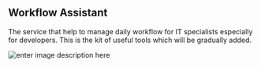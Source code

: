 ## Workflow Assistant
The service that help to manage daily workflow for IT specialists especially for developers. This is the kit of useful tools which will be gradually added.

![enter image description here](https://my-stocks.s3.eu-west-1.amazonaws.com/Screenshot%202023-09-03%20at%2022.23.36.png?response-content-disposition=inline&X-Amz-Security-Token=IQoJb3JpZ2luX2VjEFsaCmV1LW5vcnRoLTEiSDBGAiEA/w4EvA2xhihqhO5gPzqVAvyPNpsPfN3S3/eIAd5XflACIQCSigKA7FMLVch5ACXINX4m4aKmEqbX7P21oYfP3bbeCSroAgg1EAQaDDMzNDIzMzMzMDkwMiIMeGrsCvGM%2bO8w1%2bijKsUCn08YWwSqhCEt/DrsOB4yuk0YtiK38mGJGUw76dnqUF/jL231uHhX4Jz07TebvzsmVROR/xORXk%2bABhTsGLYT3akMRL1S1/G0zG1vx3hwL8xL3YPVOJDnyO2qLTzDp3msh3c2nGOIXx%2bScBpdfUJrLqWANA2q0tloro7KEgA9kh0Ee7wA2B0M7rX1HDz/jmOONZAMdUM2U9WpkhIH3oeXAIn1JDFaN/Zv01tyCnBxY2Qy66vDIcXXjBgeB5C6Di%2b8LgfJxpLTUDQvEv3UklZgjbvBPEJ%2b0TfEjl0X8EzSvDW8wn1rkvEjIb0xcONkA%2bCB%2bbLl8J8C5mFvor8Z6II%2bG3nx0RxwEzbTxInDSCMpKobbX3EgNd8IvUk8JP1ps7nfoJLZwlwQse1uRnZMo22cFZVHYSU9/DVSfgF6e6vY5OOoN/UmgjCfu9OnBjqyArW2KzTb3S2KNhH3hbAQFvhis7f2NGYWQvzViRNPGwZ9chSjj4%2b3N1HNqRVkrO3BvmOseIzk6IGycBpGjcSTvrcLn0MChNe4SQGjXE6rcEY/9wmiVe7UbJSEV7QjWdYxCCWqMv7/Jm/sv9DIasyy0qb7XfIFIV/uomeQcgeRAtS3iDVk6qzPrnd6pKJBnYNfkSzKT2FNCoFooFIy/gA8TRfEzKGF/ljCmlbaBdt9RjMiUYU6s%2bv5Goo2pIqVeD17E3n7YWdmMbchf2m6aAnHKV60ftCmmMOjGqDklwOk9Un8Txivo/Np3Vd4DSlU3iTLdH9nUJY1FOIe6rdyQ4DSWe22rJmB0oxDiOa0w0I5hncvUILoFuvdJeUchCPH9s6tvzT5r95ceptEnJRVoWHqVGFaJg==&X-Amz-Algorithm=AWS4-HMAC-SHA256&X-Amz-Date=20230903T192721Z&X-Amz-SignedHeaders=host&X-Amz-Expires=300&X-Amz-Credential=ASIAU3UO34TLBH63VZH3/20230903/eu-west-1/s3/aws4_request&X-Amz-Signature=acef50e8c58fc8644f357605d76cedc048b64f3ce6879a3a4d7d165555fa522e)
